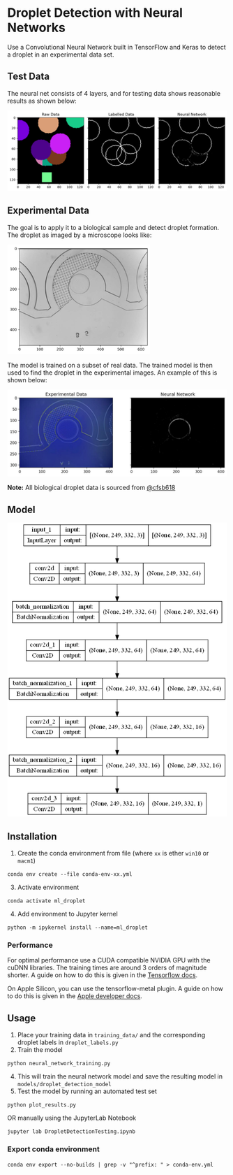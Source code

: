 # Droplet Detection with Neural Networks

Use a Convolutional Neural Network built in TensorFlow and Keras to detect a droplet in an experimental data set.

## Test Data
The neural net consists of 4 layers, and for testing data shows reasonable results as shown below:

![neural_net_results](results/test_data_result.png)

## Experimental Data
The goal is to apply it to a biological sample and detect droplet formation. The droplet as imaged by a microscope 
looks like:

<img src="results/real_data_raw.png" width="327" height="250" alt="raw_image">

The model is trained on a subset of real data. The trained model is then used to find the droplet in the experimental images. 
An example of this is shown below:

![processed_droplet](results/real_data_result.jpg)

**Note:** All biological droplet data is sourced from [@cfsb618](https://github.com/cfsb618)

## Model
![keras_model](results/model.png)

## Installation
1. Create the conda environment from file (where `xx` is ether `win10` or `macm1`)
```shell
conda env create --file conda-env-xx.yml
```
3. Activate environment 
```shell
conda activate ml_droplet
```
4. Add environment to Jupyter kernel 
```shell
python -m ipykernel install --name=ml_droplet
```

### Performance
For optimal performance use a CUDA compatible NVIDIA GPU with the cuDNN libraries. The training times are around 3 orders of magnitude shorter.
A guide on how to do this is given in the [Tensorflow docs](https://www.tensorflow.org/install/gpu).

On Apple Silicon, you can use the tensorflow-metal plugin. A guide on how to do this is given in the [Apple developer docs](https://developer.apple.com/metal/tensorflow-plugin/).

## Usage
1. Place your training data in `training_data/` and the corresponding droplet labels in `droplet_labels.py`
2. Train the model 
```shell
python neural_network_training.py
```
4. This will train the neural network model and save the resulting model in `models/droplet_detection_model`
5. Test the model by running an automated test set
```shell
python plot_results.py
``` 
OR manually using the JupyterLab Notebook 
```shell 
jupyter lab DropletDetectionTesting.ipynb
```

### Export conda environment
```shell
conda env export --no-builds | grep -v "^prefix: " > conda-env.yml
```
